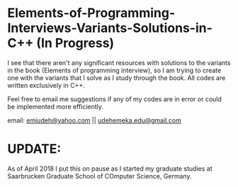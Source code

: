 # Elements-of-Programming-Interviews-Variants-Solutions-in-C++ (In Progress)
I see that there aren't any significant resources with solutions to the variants in the book (Elements of programming interview), so I am trying to create one with the variants that I solve as I study through the book. All codes are written exclusively in C++.

Feel free to email me suggestions if any of my codes are in error or could be implemented more efficiently.

email: emiudeh@yahoo.com || udehemeka.edu@gmail.com 

# UPDATE:
As of April 2018 I put this on pause as I started my graduate studies at Saarbrucken Graduate School of COmputer Science, Germany.
